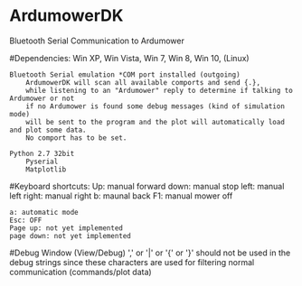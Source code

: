 # ArdumowerDK
Bluetooth Serial Communication to Ardumower


#Dependencies:
	Win XP, Win Vista, Win 7, Win 8, Win 10, (Linux)
	
	Bluetooth Serial emulation *COM port installed (outgoing) 
		ArdumowerDK will scan all available comports and send {.},
		while listening to an "Ardumower" reply to determine if talking to Ardumower or not
		if no Ardumower is found some debug messages (kind of simulation mode) 
		will be sent to the program and the plot will automatically load and plot some data.
		No comport has to be set. 
		
	Python 2.7 32bit
		Pyserial
		Matplotlib


#Keyboard shortcuts:
	Up: manual forward
	down: manual stop
	left: manual left
	right: manual right
	b: maunal back
	F1: manual mower off
	
	a: automatic mode
	Esc: OFF
	Page up: not yet implemented
	page down: not yet implemented

#Debug Window  (View/Debug)
	 ',' or '|' or '{' or '}' should not be used in the debug strings 
	 since these characters are used for filtering normal communication (commands/plot data) 